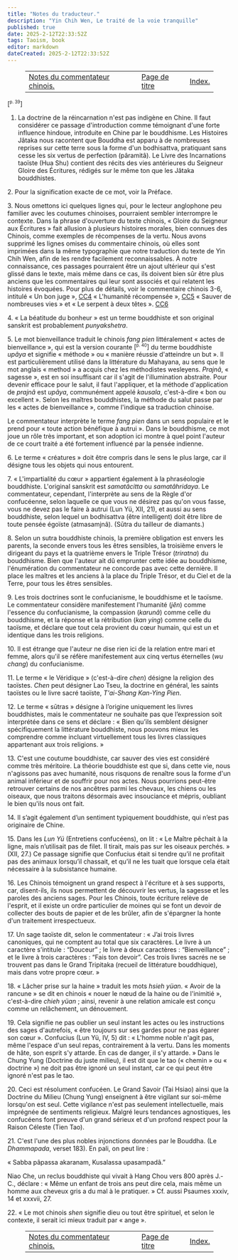 ```yaml
---
title: "Notes du traducteur."
description: "Yin Chih Wen, Le traité de la voie tranquille"
published: true
date: 2025-2-12T22:33:52Z
tags: Taoism, book
editor: markdown
dateCreated: 2025-2-12T22:33:52Z
---
```


<figure class="table chapter-navigator">
  <table>
    <tbody>
      <tr>
        <td>
        <a href="/fr/book/Taoism/Yin_Chih_Wen/Notes_of_the_Chinese_Commentator">
          <span class="mdi mdi-arrow-left-drop-circle"></span><span class="pl-2">Notes du commentateur chinois.</span>
        </a>
        </td>
        <td>
        <a href="/fr/book/Taoism/Yin_Chih_Wen">
          <span class="mdi mdi-book-open-variant"></span><span class="pl-2">Page de titre</span>
        </a>
        </td>
        <td>
        <a href="/fr/book/Taoism/Yin_Chih_Wen/Index">
          <span class="pr-2">Index.</span><span class="mdi mdi-arrow-right-drop-circle"></span>
        </a>
        </td>
      </tr>
    </tbody>
  </table>
</figure>

<span id="p39">[<sup><small>p. 39</small></sup>]</span>

<a id="xref_1"></a>

1. La doctrine de la réincarnation n'est pas indigène en Chine. Il faut considérer ce passage d'introduction comme témoignant d'une forte influence hindoue, introduite en Chine par le bouddhisme. Les Histoires Jâtaka nous racontent que Bouddha est apparu à de nombreuses reprises sur cette terre sous la forme d'un bodhisattva, pratiquant sans cesse les six vertus de perfection (pâramitâ). Le Livre des Incarnations taoïste (Hua Shu) contient des récits des vies antérieures du Seigneur Gloire des Écritures, rédigés sur le même ton que les Jâtaka bouddhistes.

<a id="xref_2"></a>

2\. Pour la signification exacte de ce mot, voir la Préface.

<a id="xref_3"></a>

3\. Nous omettons ici quelques lignes qui, pour le lecteur anglophone peu familier avec les coutumes chinoises, pourraient sembler interrompre le contexte. Dans la phrase d'ouverture du texte chinois, « Gloire du Seigneur aux Écritures » fait allusion à plusieurs histoires morales, bien connues des Chinois, comme exemples de récompenses de la vertu. Nous avons supprimé les lignes omises du commentaire chinois, où elles sont imprimées dans la même typographie que notre traduction du texte de Yin Chih Wen, afin de les rendre facilement reconnaissables. À notre connaissance, ces passages pourraient être un ajout ultérieur qui s'est glissé dans le texte, mais même dans ce cas, ils doivent bien sûr être plus anciens que les commentaires qui leur sont associés et qui relatent les histoires évoquées. Pour plus de détails, voir le commentaire chinois 3-6, intitulé « Un bon juge », [CC4](Notes_of_the_Chinese_Commentator#xref_CC4) « L'humanité récompensée », [CC5](Notes_of_the_Chinese_Commentator#xref_CC5) « Sauver de nombreuses vies » et « Le serpent à deux têtes ». [CC6](Notes_of_the_Chinese_Commentator#xref_CC6)

<a id="xref_4"></a>

4\. « La béatitude du bonheur » est un terme bouddhiste et son original sanskrit est probablement _punyakshetra_.

<a id="xref_5"></a>

5\. Le mot bienveillance traduit le chinois _fang pien_ littéralement « actes de bienveillance », qui est la version courante <span id="p40">[<sup><small>p. 40</small></sup>]</span> du terme bouddhiste _upâya_ et signifie « méthode » ou « manière réussie d'atteindre un but ». Il est particulièrement utilisé dans la littérature du Mahayana, au sens que le mot anglais « method » a acquis chez les méthodistes wesleyens. _Prajnâ_, « sagesse », est en soi insuffisant car il s'agit de l'illumination abstraite. Pour devenir efficace pour le salut, il faut l'appliquer, et la méthode d'application de _prajnâ_ est _upâya_, communément appelé _kausala_, c'est-à-dire « bon ou excellent ». Selon les maîtres bouddhistes, la méthode du salut passe par les « actes de bienveillance », comme l'indique sa traduction chinoise.

Le commentateur interprète le terme _fang pien_ dans un sens populaire et le prend pour « toute action bénéfique à autrui ». Dans le bouddhisme, ce mot joue un rôle très important, et son adoption ici montre à quel point l'auteur de ce court traité a été fortement influencé par la pensée indienne.

<a id="xref_6"></a>

6\. Le terme « créatures » doit être compris dans le sens le plus large, car il désigne tous les objets qui nous entourent.

<a id="xref_7"></a>

7\. « L'impartialité du cœur » appartient également à la phraséologie bouddhiste. L'original sanskrit est _samatâcitta_ ou _samatâhridaya_. Le commentateur, cependant, l'interprète au sens de la Règle d'or confucéenne, selon laquelle ce que vous ne désirez pas qu'on vous fasse, vous ne devez pas le faire à autrui (Lun Yü, XII, 21), et aussi au sens bouddhiste, selon lequel un bodhisattva (être intelligent) doit être libre de toute pensée égoïste (atmasamjnâ). (Sūtra du tailleur de diamants.)

<a id="xref_8"></a>

8\. Selon un sutra bouddhiste chinois, la première obligation est envers les parents, la seconde envers tous les êtres sensibles, la troisième envers le dirigeant du pays et la quatrième envers le Triple Trésor (_triratna_) du bouddhisme. Bien que l'auteur ait dû emprunter cette idée au bouddhisme, l'énumération du commentateur ne concorde pas avec cette dernière. Il place les maîtres et les anciens à la place du Triple Trésor, et du Ciel et de la Terre, pour tous les êtres sensibles.

<a id="xref_9"></a>

9\. Les trois doctrines sont le confucianisme, le bouddhisme et le taoïsme. Le commentateur considère manifestement l'humanité (_jên_) comme l'essence du confucianisme, la compassion (_karunâ_) comme celle du bouddhisme, et la réponse et la rétribution (_kan ying_) comme celle du taoïsme, et déclare que tout cela provient du cœur humain, qui est un et identique dans les trois religions.

<a id="xref_10"></a>

10\. Il est étrange que l'auteur ne dise rien ici de la relation entre mari et femme, alors qu'il se réfère manifestement aux cinq vertus éternelles (_wu chang_) du confucianisme.

<a id="xref_11"></a>

11\. Le terme « le Véridique » (c'est-à-dire _chen_) désigne la religion des taoïstes. _Chen_ peut désigner Lao Tseu, la doctrine en général, les saints taoïstes ou le livre sacré taoïste, _T'ai-Shang Kan-Ying Pien_.

<a id="xref_12"></a>

12\. Le terme « sūtras » désigne à l’origine uniquement les livres bouddhistes, mais le commentateur ne souhaite pas que l’expression soit interprétée dans ce sens et déclare : « Bien qu’ils semblent désigner spécifiquement la littérature bouddhiste, nous pouvons mieux les comprendre comme incluant virtuellement tous les livres classiques appartenant aux trois religions. »

<a id="xref_13"></a>

13\. C'est une coutume bouddhiste, car sauver des vies est considéré comme très méritoire. La théorie bouddhiste est que si, dans cette vie, nous n'agissons pas avec humanité, nous risquons de renaître sous la forme d'un animal inférieur et de souffrir pour nos actes. Nous pourrions peut-être retrouver certains de nos ancêtres parmi les chevaux, les chiens ou les oiseaux, que nous traitons désormais avec insouciance et mépris, oubliant le bien qu'ils nous ont fait.

<a id="xref_14"></a>

14\. Il s’agit également d’un sentiment typiquement bouddhiste, qui n’est pas originaire de Chine.

<a id="xref_15"></a>

15\. Dans les _Lun Yü_ (Entretiens confucéens), on lit : « Le Maître pêchait à la ligne, mais n’utilisait pas de filet. Il tirait, mais pas sur les oiseaux perchés. » (XII, 27.) Ce passage signifie que Confucius était si tendre qu’il ne profitait pas des animaux lorsqu’il chassait, et qu’il ne les tuait que lorsque cela était nécessaire à la subsistance humaine.

<a id="xref_16"></a>

16\. Les Chinois témoignent un grand respect à l'écriture et à ses supports, car, disent-ils, ils nous permettent de découvrir les vertus, la sagesse et les paroles des anciens sages. Pour les Chinois, toute écriture relève de l'esprit, et il existe un ordre particulier de moines qui se font un devoir de collecter des bouts de papier et de les brûler, afin de s'épargner la honte d'un traitement irrespectueux.

<a id="xref_17"></a>

17\. Un sage taoïste dit, selon le commentateur : « J’ai trois livres canoniques, qui ne comptent au total que six caractères. Le livre à un caractère s’intitule : “Douceur” ; le livre à deux caractères : “Bienveillance” ; et le livre à trois caractères : “Fais ton devoir”. Ces trois livres sacrés ne se trouvent pas dans le Grand Tripitaka (recueil de littérature bouddhique), mais dans votre propre cœur. »

<a id="xref_18"></a>

18\. « Lâcher prise sur la haine » traduit les mots _hsieh yüan_. « Avoir de la rancune » se dit en chinois « nouer le nœud de la haine ou de l'inimitié », c'est-à-dire _chieh yüan_ ; ainsi, revenir à une relation amicale est conçu comme un relâchement, un dénouement.

<a id="xref_19"></a>

19\. Cela signifie ne pas oublier un seul instant les actes ou les instructions des sages d'autrefois, « être toujours sur ses gardes pour ne pas égarer son cœur ». Confucius (Lun Yü, IV, 5) dit : « L'homme noble n'agit pas, même l'espace d'un seul repas, contrairement à la vertu. Dans les moments de hâte, son esprit s'y attarde. En cas de danger, il s'y attarde. » Dans le Chung Yung (Doctrine du juste milieu), il est dit que le tao (« chemin » ou « doctrine ») ne doit pas être ignoré un seul instant, car ce qui peut être ignoré n'est pas le tao.

<a id="xref_20"></a>

20\. Ceci est résolument confucéen. Le Grand Savoir (Tai Hsiao) ainsi que la Doctrine du Milieu (Chung Yung) enseignent à être vigilant sur soi-même lorsqu'on est seul. Cette vigilance n'est pas seulement intellectuelle, mais imprégnée de sentiments religieux. Malgré leurs tendances agnostiques, les confucéens font preuve d'un grand sérieux et d'un profond respect pour la Raison Céleste (Tien Tao).

<a id="xref_21"></a>

21\. C'est l'une des plus nobles injonctions données par le Bouddha. (Le _Dhammapada_, verset 183). En pali, on peut lire :

« Sabba pâpassa akaranam,
Kusalassa upasampadâ.”

Niao Che, un reclus bouddhiste qui vivait à Hang Chou vers 800 après J.-C., déclare : « Même un enfant de trois ans peut dire cela, mais même un homme aux cheveux gris a du mal à le pratiquer. » Cf. aussi Psaumes xxxiv, 14 et xxxvii, 27.

<a id="xref_22"></a>

22\. « Le mot chinois _shen_ signifie dieu ou tout être spirituel, et selon le contexte, il serait ici mieux traduit par « ange ».

<figure class="table chapter-navigator">
  <table>
    <tbody>
      <tr>
        <td>
        <a href="/fr/book/Taoism/Yin_Chih_Wen/Notes_of_the_Chinese_Commentator">
          <span class="mdi mdi-arrow-left-drop-circle"></span><span class="pl-2">Notes du commentateur chinois.</span>
        </a>
        </td>
        <td>
        <a href="/fr/book/Taoism/Yin_Chih_Wen">
          <span class="mdi mdi-book-open-variant"></span><span class="pl-2">Page de titre</span>
        </a>
        </td>
        <td>
        <a href="/fr/book/Taoism/Yin_Chih_Wen/Index">
          <span class="pr-2">Index.</span><span class="mdi mdi-arrow-right-drop-circle"></span>
        </a>
        </td>
      </tr>
    </tbody>
  </table>
</figure>
